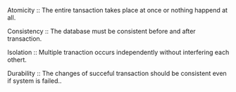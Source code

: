 Atomicity :: The entire tansaction takes place at once or nothing happend at all.

Consistency :: The database must be consistent before and after transaction.

Isolation :: Multiple tranaction occurs independently without interfering each othert.

Durability :: The changes of succeful transaction should be consistent even if system is failed..

